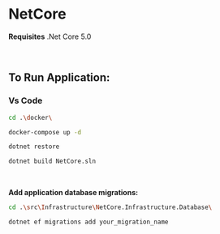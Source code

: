 # NetCore
**Requisites** 
.Net Core 5.0

<br />

## To Run Application:
### Vs Code

```bash
cd .\docker\

docker-compose up -d

dotnet restore

dotnet build NetCore.sln
```

<br />


**Add application database migrations:**
```bash
cd .\src\Infrastructure\NetCore.Infrastructure.Database\

dotnet ef migrations add your_migration_name
```

<br />
